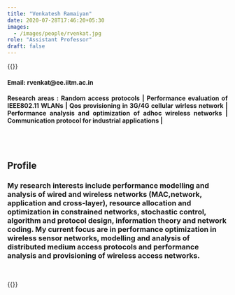 ```yaml
---
title: "Venkatesh Ramaiyan"
date: 2020-07-28T17:46:20+05:30
images:
  - /images/people/rvenkat.jpg
role: "Assistant Professor"
draft: false 
---
```


{{<rawhtml>}} 
<div align="justify">
<h4>Email: rvenkat@ee.iitm.ac.in</h4>
<h4>Research areas : Random access protocols | Performance evaluation of IEEE802.11 WLANs | Qos provisioning in 3G/4G cellular wirless network | Performance analysis and optimization of adhoc wireless networks | Communication protocol for industrial applications |</h4><br>
</div>
<br>
<div>
	<h2>Profile</h2>
	<h3>
		My research interests include performance modelling and analysis of wired and wireless networks (MAC,network, application and cross-layer), resource allocation and optimization in constrained networks, stochastic control, algorithm and protocol design, information theory and network coding. My current focus are in performance optimization in wireless sensor networks, modelling and analysis of distributed medium access protocols and performance analysis and provisioning of wireless access networks.
		</h3>
	<br>
</div>

{{</rawhtml>}}